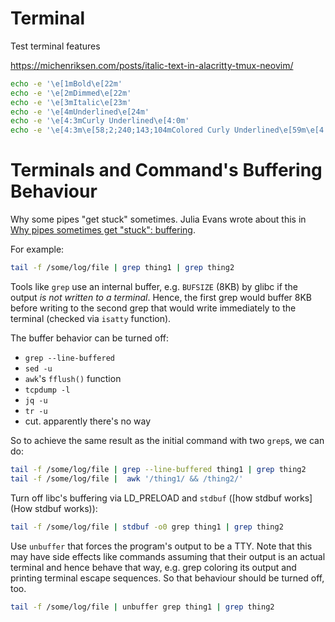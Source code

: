 Terminal
==========

Test terminal features

<https://michenriksen.com/posts/italic-text-in-alacritty-tmux-neovim/>

```sh
echo -e '\e[1mBold\e[22m'
echo -e '\e[2mDimmed\e[22m'
echo -e '\e[3mItalic\e[23m'
echo -e '\e[4mUnderlined\e[24m'
echo -e '\e[4:3mCurly Underlined\e[4:0m'
echo -e '\e[4:3m\e[58;2;240;143;104mColored Curly Underlined\e[59m\e[4:0m'
```

# Terminals and Command's Buffering Behaviour

Why some pipes "get stuck" sometimes.
Julia Evans wrote about this in
[Why pipes sometimes get "stuck": buffering](https://jvns.ca/blog/2024/11/29/why-pipes-get-stuck-buffering/).

For example:

```sh
tail -f /some/log/file | grep thing1 | grep thing2
```

Tools like `grep` use an internal buffer, e.g. `BUFSIZE` (8KB) by glibc if the output _is not written to a terminal_.
Hence, the first grep would buffer 8KB before writing to the second grep that would write immediately to the terminal (checked via `isatty` function).

The buffer behavior can be turned off:

* `grep --line-buffered`
* `sed -u`
* `awk`'s `fflush()` function
* `tcpdump -l`
* `jq -u`
* `tr -u`
* cut. apparently there's no way

So to achieve the same result as the initial command with two `grep`s,
we can do:

```sh
tail -f /some/log/file | grep --line-buffered thing1 | grep thing2
tail -f /some/log/file |  awk '/thing1/ && /thing2/'
```

Turn off libc's buffering via LD_PRELOAD and `stdbuf` ([how stdbuf works](How stdbuf works)):

```sh
tail -f /some/log/file | stdbuf -o0 grep thing1 | grep thing2
```

Use `unbuffer` that forces the program's output to be a TTY.
Note that this may have side effects like commands assuming that their output is an actual terminal
and hence behave that way, e.g. grep coloring its output and printing terminal escape sequences.
So that behaviour should be turned off, too.

```sh
tail -f /some/log/file | unbuffer grep thing1 | grep thing2
```

